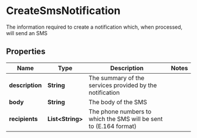 

# CreateSmsNotification

The information required to create a notification which, when processed, will send an SMS

## Properties

Name | Type | Description | Notes
------------ | ------------- | ------------- | -------------
**description** | **String** | The summary of the services provided by the notification | 
**body** | **String** | The body of the SMS | 
**recipients** | **List&lt;String&gt;** | The phone numbers to which the SMS will be sent to (E.164 format) | 



